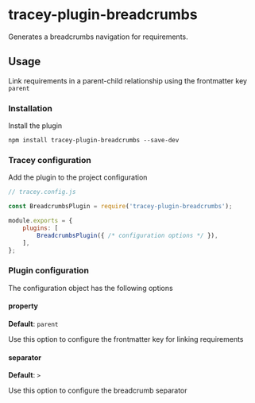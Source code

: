 # tracey-plugin-breadcrumbs

Generates a breadcrumbs navigation for requirements.

## Usage

Link requirements in a parent-child relationship using the frontmatter key `parent`

### Installation

Install the plugin

`npm install tracey-plugin-breadcrumbs --save-dev`

### Tracey configuration

Add the plugin to the project configuration

```js
// tracey.config.js

const BreadcrumbsPlugin = require('tracey-plugin-breadcrumbs');

module.exports = {
    plugins: [
        BreadcrumbsPlugin({ /* configuration options */ }),
    ],
};
```

### Plugin configuration

The configuration object has the following options

#### property

**Default**: `parent`

Use this option to configure the frontmatter key for linking requirements

#### separator

**Default**: `>`

Use this option to configure the breadcrumb separator
